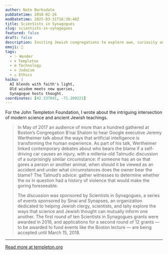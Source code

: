 ```yaml
---
author: Nate Barksdale
pubDatetime: 2018-02-26
modDatetime: 2025-03-31T16:30:40Z
title: Scientists in Synagogues
slug: scientists-in-synagogues
featured: false
draft: false
description: Inviting Jewish congregations to explore awe, curiosity and wonder through the lens of science
emoji: 🔬
tags:
  - ✨ Wonder
  - 🌀 Templeton
  - ⚙️ Technology
  - ✡️ Judaism
  - ⚖️ Ethics
haiku: |
  AI blends with faith's light,  
  Old wisdom meets new queries,  
  Synagogue hosts thought.
coordinates: [42.337041, -71.209221]
---
```


For the John Templeton Foundation, I wrote about the intriguing intersection of modern science and ancient Jewish teachings.

> In May of 2017 an audience of more than a hundred gathered at Boston’s Congregation B’nai Shalom to hear Google executive Jeremy Wertheimer talk about the ways that artificial intelligence is transforming the human experience. As part of his talk, Wertheimer linked contemporary debates about who bears the blame if a self-driving car causes an injury, with a millenia-old Talmudic discussion of a surprisingly similar circumstance: if someone has an ox that gores a person or another animal, when should it be viewed as an accident and under what circumstances does the owner bear the blame? The Talmud’s advice: gather witnesses to determine whether the ox in question had a history of violence that would make the goring foreseeable.
>
> The discussion was sponsored by Scientists in Synagogues, a series of events sponsored by Sinai and Synapses, an organization dedicated to helping Jewish clergy, scientists, and laity explore the ways that science and Jewish thought can mutually inform one another. The first round of ten Scientists in Synagogues grants were awarded in 2016, and applications for a second round of 12 grants — to be awarded to fund events like the Boston lecture — are being accepted until March 15, 2018.

---

[Read more at templeton.org](https://www.templeton.org/news/scientists-in-synagogues)
